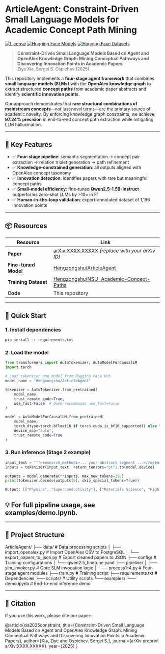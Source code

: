 # ArticleAgent: Constraint-Driven Small Language Models for Academic Concept Path Mining

[![License](https://img.shields.io/badge/License-MIT-blue.svg)](LICENSE)
[![Hugging Face Models](https://img.shields.io/badge/%F0%9F%A4%97%20Hugging%20Face-Models-blue)](https://huggingface.co/Hengzongshu/ArticleAgent)
[![Hugging Face Datasets](https://img.shields.io/badge/%F0%9F%A4%97%20Hugging%20Face-Datasets-blue)](https://huggingface.co/datasets/Hengzongshu/NSU-Academic-Concept-Paths)

> **Constraint-Driven Small Language Models Based on Agent and OpenAlex Knowledge Graph: Mining Conceptual Pathways and Discovering Innovation Points in Academic Papers**  
> Ziye Xia, Sergei S. Ospichev (2025)

This repository implements a **four-stage agent framework** that combines **small language models (SLMs)** with the **OpenAlex knowledge graph** to extract structured **concept paths** from academic paper abstracts and identify **scientific innovation points**.

Our approach demonstrates that **rare structural combinations of mainstream concepts**—not just novel terms—are the primary source of academic novelty. By enforcing knowledge graph constraints, we achieve **97.24% precision** in end-to-end concept path extraction while mitigating LLM hallucination.

---

## 🌟 Key Features

- ✅ **Four-stage pipeline**: semantic segmentation → concept pair extraction → relation triplet generation → path refinement  
- ✅ **Knowledge-constrained generation**: all outputs aligned with OpenAlex concept taxonomy  
- ✅ **Innovation detection**: identifies papers with rare but meaningful concept paths  
- ✅ **Small-model efficiency**: fine-tuned **Qwen2.5-1.5B-Instruct** outperforms zero-shot LLMs by >10× in F1  
- ✅ **Human-in-the-loop validation**: expert-annotated dataset of 1,196 innovation points

---

## 📦 Resources

| Resource | Link |
|--------|------|
| **Paper** | [arXiv:XXXX.XXXXX](https://arxiv.org/abs/XXXX.XXXXX) *(replace with your arXiv ID)* |
| **Fine-tuned Model** | [Hengzongshu/ArticleAgent](https://huggingface.co/Hengzongshu/ArticleAgent) |
| **Training Dataset** | [Hengzongshu/NSU-Academic-Concept-Paths](https://huggingface.co/datasets/Hengzongshu/NSU-Academic-Concept-Paths) |
| **Code** | This repository |

---

## 🚀 Quick Start

### 1. Install dependencies
```bash
pip install -r requirements.txt

```
### 2. Load the model

```python
from transformers import AutoTokenizer, AutoModelForCausalLM
import torch

# Load tokenizer and model from Hugging Face Hub
model_name = "Hengzongshu/ArticleAgent"

tokenizer = AutoTokenizer.from_pretrained(
    model_name,
    trust_remote_code=True,
    use_fast=False  # Qwen recommends use_fast=False
)

model = AutoModelForCausalLM.from_pretrained(
    model_name,
    torch_dtype=torch.bfloat16 if torch.cuda.is_bf16_supported() else torch.float16,
    device_map="auto",
    trust_remote_code=True
)
```
### 3. Run inference (Stage 2 example)

```python
input_text = """<research_methods>... your abstract segment ...</research_methods>"""
inputs = tokenizer(input_text, return_tensors="pt").to(model.device)

outputs = model.generate(**inputs, max_new_tokens=256)
print(tokenizer.decode(outputs[0], skip_special_tokens=True))

Output: [["Physics", "Superconductivity"], ["Materials Science", "High-Tc materials"]]

```


## 💡 For full pipeline usage, see examples/demo.ipynb.

---

## 📁 Project Structure
ArticleAgent/
├── data/                          # Data processing scripts
│   ├── import_openalex.py         # Import OpenAlex CSV to PostgreSQL
│   └── export_papers_to_json.py   # Export cleaned papers to JSON
├── config/                        # Training configurations
│   └── qwen2.5_finetune.yaml
├── pipeline/ 
│   ├── slm_invoker.py             # Core SLM invocation logic
│   └── process1-4.py                # Four-stage agent modules
├── train.py                       # Training script
├── requirements.txt               # Dependencies
├── scripts/                       # Utility scripts
└── examples/
    └── demo.ipynb                 # End-to-end inference demo

---

## 📄 Citation
If you use this work, please cite our paper:

@article{xia2025constraint,
  title={Constraint-Driven Small Language Models Based on Agent and OpenAlex Knowledge Graph: Mining Conceptual Pathways and Discovering Innovation Points in Academic Papers},
  author={Xia, Ziye and Ospichev, Sergei S.},
  journal={arXiv preprint arXiv:XXXX.XXXXX},
  year={2025}
}
